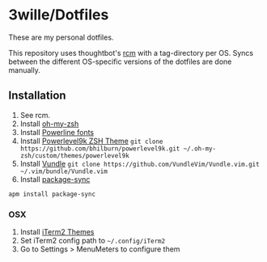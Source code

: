# 3wille/Dotfiles

These are my personal dotfiles.

This repository uses thoughtbot's [rcm](https://github.com/thoughtbot/rcm) with a tag-directory per
OS. Syncs between the different OS-specific versions of the dotfiles are done manually.

## Installation
1. See rcm.
2. Install [oh-my-zsh](https://github.com/robbyrussell/oh-my-zsh)
3. Install [Powerline fonts](https://powerline.readthedocs.io/en/latest/installation.html)
4. Install [Powerlevel9k ZSH Theme](https://github.com/bhilburn/powerlevel9k#installation)
``git clone https://github.com/bhilburn/powerlevel9k.git ~/.oh-my-zsh/custom/themes/powerlevel9k``
5. Install [Vundle](https://github.com/VundleVim/Vundle.vim)
``git clone https://github.com/VundleVim/Vundle.vim.git ~/.vim/bundle/Vundle.vim``
6. Install [package-sync](https://atom.io/packages/package-sync)

```
apm install package-sync
```

### OSX

1. Install [iTerm2 Themes](https://github.com/mbadolato/iTerm2-Color-Schemes)
2. Set iTerm2 config path to ``~/.config/iTerm2``
3. Go to Settings > MenuMeters to configure them
